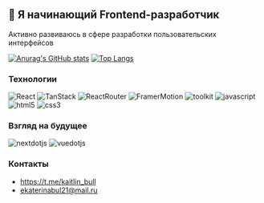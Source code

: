 ## 👋 Я начинающий Frontend-разработчик

Активно развиваюсь в сфере разработки пользовательских интерфейсов

[![Anurag's GitHub stats](https://github-readme-stats.vercel.app/api?username=katlinbulycheva&show_icons=true&hide=stars&theme=transparent&hide_border=true)](https://github.com/anuraghazra/github-readme-stats) [![Top Langs](https://github-readme-stats.vercel.app/api/top-langs/?username=katlinbulycheva&hide=matlab,faust,shell&theme=transparent&hide_border=true&hide_title=true)](https://github.com/anuraghazra/github-readme-stats)

### Технологии

![React](https://img.shields.io/badge/-React-black?style=for-the-badge&logo=react&logoColor=15e0eb)
![TanStack](https://img.shields.io/badge/-TanStack-black?style=for-the-badge&logo=reactquery&logoColor=yellow)
![ReactRouter](https://img.shields.io/badge/-ReactRouter-black?style=for-the-badge&logo=ReactRouter&logoColor=red)
![FramerMotion](https://img.shields.io/badge/-framer-black?style=for-the-badge&logo=framer&logoColor=f745ee)
![toolkit](https://img.shields.io/badge/-toolkit-black?style=for-the-badge&logo=redux&logoColor=764ABC)
![javascript](https://img.shields.io/badge/-js-black?style=for-the-badge&logo=javascript&logoColor=yellow)
![html5](https://img.shields.io/badge/-html5-black?style=for-the-badge&logo=html5&logoColor=red)
![css3](https://img.shields.io/badge/-css3-black?style=for-the-badge&logo=css3&logoColor=1572B6)

### Взгляд на будущее 
![nextdotjs](https://img.shields.io/badge/-next.js-black?style=for-the-badge&logo=nextdotjs&logoColor=white)
![vuedotjs](https://img.shields.io/badge/-vue.js-black?style=for-the-badge&logo=vuedotjs&logoColor=4FC08D)

### Контакты
- https://t.me/kaitlin_bull
- ekaterinabul21@mail.ru